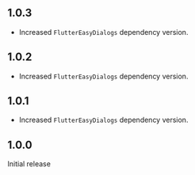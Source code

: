 ## 1.0.3

* Increased `FlutterEasyDialogs` dependency version.

## 1.0.2

* Increased `FlutterEasyDialogs` dependency version.

## 1.0.1

* Increased `FlutterEasyDialogs` dependency version.

## 1.0.0

Initial release
